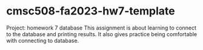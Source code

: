 # cmsc508-fa2023-hw7-template
Project: homework 7 database
This assignment is about learning to connect to the database and printing results. It also gives practice being comfortable with connecting to database.
